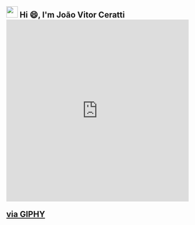 <h2><img src="https://emojis.slackmojis.com/emojis/images/1643514974/10003/catjam.gif?1643514974"
      width="30"/> Hi 😄, I'm João Vitor Ceratti <iframe src="https://giphy.com/embed/uzpjgAYcspoLqcXUlT" width="480" height="480" style="" frameBorder="0" class="giphy-embed" allowFullScreen></iframe><p><a href="https://giphy.com/gifs/dan-bahia-uzpjgAYcspoLqcXUlT">via GIPHY</a></p></h2>

<!--
**JoaoCeratti/JoaoCeratti** is a ✨ _special_ ✨ repository because its `README.md` (this file) appears on your GitHub profile.

Here are some ideas to get you started:

- 🔭 I’m currently working on ...
- 🌱 I’m currently learning ...
- 👯 I’m looking to collaborate on ...
- 🤔 I’m looking for help with ...
- 💬 Ask me about ...
- 📫 How to reach me: ...
- 😄 Pronouns: ...
- ⚡ Fun fact: ...
-->
